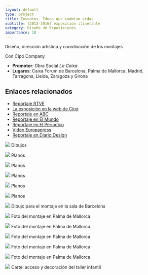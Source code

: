 ```yaml
---
layout: default
type: project
title: Inventos. Ideas que cambian vidas
subtitle: (2013-2016) exposición itinerante
category: Diseño de Exposiciones
importance: 10
---
```


Diseño, dirección artística y coordinación de los montajes

Con Cipó Company

- **Promotor**: Obra Social *La Caixa*
- **Lugares**: Caixa Forum de Barcelona, Palma de Mallorca, Madrid, Tarragona, Lleida, Zaragoza y Girona

## Enlaces relacionados

- [Reportaje RTVE](http://www.rtve.es/alacarta/videos/para-todos-la-2/para-todos-2-entrevista-jose-maria-medina/2418596/)
- [La exposición en la web de Cipó](http://cipocompany.com/portfolios/inventos-ideas-que-cambian-vidas/)
- [Reportaje en ABC](http://www.abc.es/videos-cultura/20131008/caixaforum-barcelona-acoge-exposicion-2729962993001.html)
- [Reportaje en El Mundo](http://www.elmundo.es/baleares/2014/03/27/5333f17c22601d45208b456f.html)
- [Reportaje en El Periodico](http://www.elperiodico.com/es/noticias/barcelona/inventos-salvan-vidas-2730002)
- [Video Europapress](http://www.youtube.com/watch?v=5u4oMpr3WOk)
- [Reportaje en Diario Design](http://diariodesign.com/2013/11/inventos-ideas-que-cambian-vidas-una-exposicion-de-obra-social-la-caixa-sobre-el-diseno-mas-solidario/)


![](01.jpg)
Dibujos

![](02.jpg)
Planos

![](03.jpg)
Planos

![](04.jpg)
Planos

![](05.jpg)
Planos

![](06.jpg)
Planos

![](07.jpg)
Dibujo para el montaje en la sala de Barcelona

![](08.jpg)
Foto del montaje en Palma de Mallorca

![](09.jpg)
Foto del montaje en Palma de Mallorca

![](10.jpg)
Foto del montaje en Palma de Mallorca

![](11.jpg)
Foto del montaje en Palma de Mallorca

![](12.jpg)
Foto del montaje en Palma de Mallorca

![](13.jpg)
Cartel acceso y decoración del taller infantil
